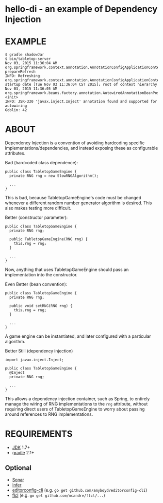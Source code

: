 # hello-di - an example of Dependency Injection

# EXAMPLE

```
$ gradle shadowJar
$ bin/tabletop-server
Nov 03, 2015 11:36:04 AM org.springframework.context.annotation.AnnotationConfigApplicationContext prepareRefresh
INFO: Refreshing org.springframework.context.annotation.AnnotationConfigApplicationContext@4fca772d: startup date [Tue Nov 03 11:36:04 CST 2015]; root of context hierarchy
Nov 03, 2015 11:36:05 AM org.springframework.beans.factory.annotation.AutowiredAnnotationBeanPostProcessor <init>
INFO: JSR-330 'javax.inject.Inject' annotation found and supported for autowiring
Goblin: 42
```

# ABOUT

Dependency Injection is a convention of avoiding hardcoding specific implementations/dependencies, and instead exposing these as configurable attributes.

Bad (hardcoded class dependence):

```
public class TabletopGameEngine {
  private RNG rng = new SlowRNGAlgorithm();

  ...
}
```

This is bad, because TabletopGameEngine's code must be changed whenever a different random number generator algorithm is desired. This also makes testing more difficult.

Better (constructor parameter):

```
public class TabletopGameEngine {
  private RNG rng;

  public TabletopGameEngine(RNG rng) {
    this.rng = rng;
  }

  ...
}
```

Now, anything that uses TabletopGameEngine should pass an implementation into the constructor.

Even Better (bean convention):

```
public class TabletopGameEngine {
  private RNG rng;

  public void setRNG(RNG rng) {
    this.rng = rng;
  }

  ...
}
```

A game engine can be instantiated, and later configured with a particular algorithm.

Better Still (dependency injection)

```
import javax.inject.Inject;

public class TabletopGameEngine {
  @Inject
  private RNG rng;

  ...
}
```

This allows a dependency injection container, such as Spring, to entirely manage the wiring of RNG implementations to the `rng` attribute, without requiring direct users of TabletopGameEngine to worry about passing around references to RNG implementations.

# REQUIREMENTS

* [JDK](http://www.oracle.com/technetwork/java/javase/downloads/index.html) 1.7+
* [gradle](http://gradle.org/) 2.1+

## Optional

* [Sonar](http://www.sonarqube.org/)
* [Infer](http://fbinfer.com/)
* [editorconfig-cli](https://github.com/amyboyd/editorconfig-cli) (e.g. `go get github.com/amyboyd/editorconfig-cli`)
* [flcl](https://github.com/mcandre/flcl) (e.g. `go get github.com/mcandre/flcl/...`)
